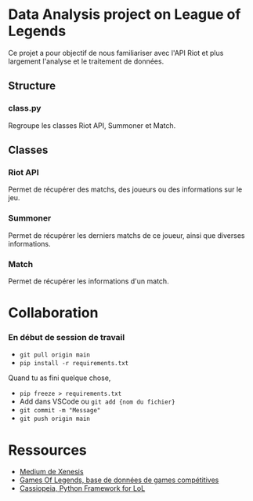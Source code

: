 # Data Analysis project on League of Legends

Ce projet a pour objectif de nous familiariser avec l'API Riot et plus largement l'analyse et le traitement de données.

## Structure

### class.py

Regroupe les classes Riot API, Summoner et Match.

## Classes

### Riot API

Permet de récupérer des matchs, des joueurs ou des informations sur le jeu.

### Summoner

Permet de récupérer les derniers matchs de ce joueur, ainsi que diverses informations.

### Match

Permet de récupérer les informations d'un match.

# Collaboration

### En début de session de travail
- `git pull origin main`
- `pip install -r requirements.txt`

Quand tu as fini quelque chose,
- `pip freeze > requirements.txt`
- Add dans VSCode ou `git add {nom du fichier}`
- `git commit -m "Message"`
- `git push origin main`

# Ressources

- [Medium de Xenesis](https://medium.com/@benjamin.castet)
- [Games Of Legends, base de données de games compétitives](https://gol.gg/esports/home/)
- [Cassiopeia, Python Framework for LoL](https://github.com/meraki-analytics/cassiopeia)
